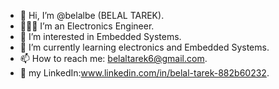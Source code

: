 - 👋 Hi, I’m @belalbe (BELAL TAREK).
- 🧑🏼‍💻 I’m an Electronics Engineer.
- 👀 I’m interested in Embedded Systems.
- 🌱 I’m currently learning electronics and Embedded Systems.
- 📫 How to reach me: belaltarek6@gmail.com.
- 🔗 my LinkedIn:www.linkedin.com/in/belal-tarek-882b60232. 

<!---
belalbe/belalbe is a ✨ special ✨ repository because its `README.md` (this file) appears on your GitHub profile.
You can click the Preview link to take a look at your changes.
--->
